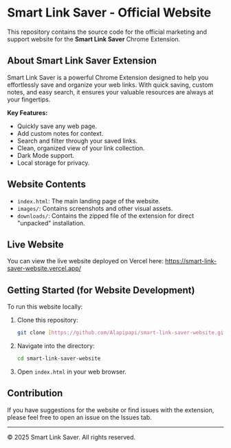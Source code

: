 # Smart Link Saver - Official Website

This repository contains the source code for the official marketing and support website for the **Smart Link Saver** Chrome Extension.

## About Smart Link Saver Extension

Smart Link Saver is a powerful Chrome Extension designed to help you effortlessly save and organize your web links. With quick saving, custom notes, and easy search, it ensures your valuable resources are always at your fingertips.

**Key Features:**
* Quickly save any web page.
* Add custom notes for context.
* Search and filter through your saved links.
* Clean, organized view of your link collection.
* Dark Mode support.
* Local storage for privacy.

## Website Contents

* `index.html`: The main landing page of the website.
* `images/`: Contains screenshots and other visual assets.
* `downloads/`: Contains the zipped file of the extension for direct "unpacked" installation.

## Live Website

You can view the live website deployed on Vercel here:
https://smart-link-saver-website.vercel.app/

## Getting Started (for Website Development)

To run this website locally:

1.  Clone this repository:
    ```bash
    git clone [https://github.com/Alapipapi/smart-link-saver-website.git](https://github.com/Alapipapi/smart-link-saver-website.git)
    ```
2.  Navigate into the directory:
    ```bash
    cd smart-link-saver-website
    ```
3.  Open `index.html` in your web browser.

## Contribution

If you have suggestions for the website or find issues with the extension, please feel free to open an issue on the Issues tab.

---

© 2025 Smart Link Saver. All rights reserved.
